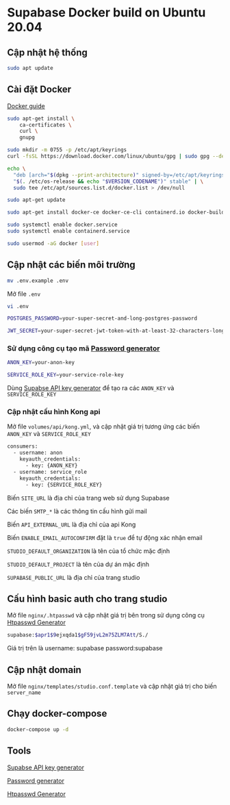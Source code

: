 # Supabase Docker build on Ubuntu 20.04

## Cập nhật hệ thống

```bash
sudo apt update
```

## Cài đặt Docker

[Docker guide](https://docs.docker.com/desktop/install/linux-install/)

```bash
sudo apt-get install \
    ca-certificates \
    curl \
    gnupg

sudo mkdir -m 0755 -p /etc/apt/keyrings
curl -fsSL https://download.docker.com/linux/ubuntu/gpg | sudo gpg --dearmor -o /etc/apt/keyrings/docker.gpg

echo \
  "deb [arch="$(dpkg --print-architecture)" signed-by=/etc/apt/keyrings/docker.gpg] https://download.docker.com/linux/ubuntu \
  "$(. /etc/os-release && echo "$VERSION_CODENAME")" stable" | \
  sudo tee /etc/apt/sources.list.d/docker.list > /dev/null

sudo apt-get update

sudo apt-get install docker-ce docker-ce-cli containerd.io docker-buildx-plugin docker-compose-plugin

sudo systemctl enable docker.service
sudo systemctl enable containerd.service

sudo usermod -aG docker [user]

```

## Cập nhật các biến môi trường

```bash
mv .env.example .env
```

Mở file `.env`

```bash
vi .env
```

```bash
POSTGRES_PASSWORD=your-super-secret-and-long-postgres-password

JWT_SECRET=your-super-secret-jwt-token-with-at-least-32-characters-long
```

### Sử dụng công cụ tạo mã [Password generator](https://delinea.com/resources/password-generator-it-tool)

```bash
ANON_KEY=your-anon-key

SERVICE_ROLE_KEY=your-service-role-key
```

Dùng [Supabse API key generator](https://supabase.com/docs/guides/self-hosting#api-keys) để tạo ra các `ANON_KEY` và `SERVICE_ROLE_KEY`

### Cập nhật cấu hình Kong api

Mở file `volumes/api/kong.yml`, và cập nhật giá trị tương ứng các biến `ANON_KEY` và `SERVICE_ROLE_KEY`

```bash
consumers:
  - username: anon
    keyauth_credentials:
      - key: {ANON_KEY}
  - username: service_role
    keyauth_credentials:
      - key: {SERVICE_ROLE_KEY}
```

Biến `SITE_URL` là địa chỉ của trang web sử dụng Supabase

Các biến `SMTP_*` là các thông tin cấu hình gửi mail

Biến `API_EXTERNAL_URL` là địa chỉ của api Kong

Biến `ENABLE_EMAIL_AUTOCONFIRM` đặt là `true` để tự động xác nhận email

`STUDIO_DEFAULT_ORGANIZATION` là tên của tổ chức mặc định

`STUDIO_DEFAULT_PROJECT` là tên của dự án mặc định

`SUPABASE_PUBLIC_URL` là địa chỉ của trang studio

## Cấu hình basic auth cho trang studio

Mở file `nginx/.htpasswd` và cập nhật giá trị bên trong sử dụng công cụ [Htpasswd Generator](https://hostingcanada.org/htpasswd-generator/)

```bash
supabase:$apr1$9ejxqda1$gF59jvL2m75ZLM7Att/S./
```

Giá trị trên là
username: supabase
password:supabase

## Cập nhật domain

Mở file `nginx/templates/studio.conf.template` và cập nhật giá trị cho biến `server_name`

## Chạy docker-compose

```bash
docker-compose up -d
```

## Tools

[Supabse API key generator](https://supabase.com/docs/guides/self-hosting#api-keys)

[Password generator](https://delinea.com/resources/password-generator-it-tool)

[Htpasswd Generator](https://hostingcanada.org/htpasswd-generator/)
